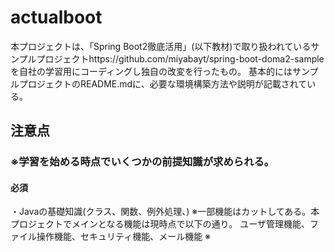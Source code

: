# actualboot
本プロジェクトは、「Spring Boot2徹底活用」(以下教材)で取り扱われているサンプルプロジェクトhttps://github.com/miyabayt/spring-boot-doma2-sample
を自社の学習用にコーディングし独自の改変を行ったもの。
基本的にはサンプルプロジェクトのREADME.mdに、必要な環境構築方法や説明が記載されている。 
## 注意点
### ※学習を始める時点でいくつかの前提知識が求められる。
#### 必須
・Javaの基礎知識(クラス、関数、例外処理、)
※一部機能はカットしてある。本プロジェクトでメインとなる機能は現時点で以下の通り。
ユーザ管理機能、ファイル操作機能、セキュリティ機能、メール機能 
※
